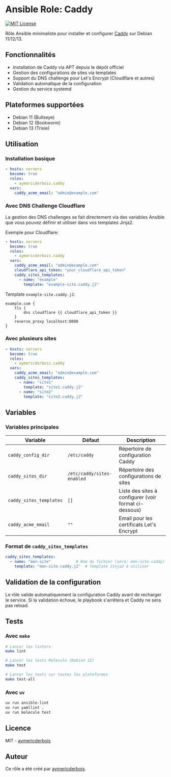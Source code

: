 # Ansible Role: Caddy

[![MIT License](https://img.shields.io/badge/license-MIT-brightgreen.svg)](LICENSE)

Rôle Ansible minimaliste pour installer et configurer [Caddy](https://caddyserver.com/) sur Debian 11/12/13.

## Fonctionnalités

- Installation de Caddy via APT depuis le dépôt officiel
- Gestion des configurations de sites via templates
- Support du DNS challenge pour Let's Encrypt (Cloudflare et autres)
- Validation automatique de la configuration
- Gestion du service systemd

## Plateformes supportées

- Debian 11 (Bullseye)
- Debian 12 (Bookworm)
- Debian 13 (Trixie)

## Utilisation

### Installation basique

```yaml
- hosts: servers
  become: true
  roles:
    - aymericderbois.caddy
  vars:
    caddy_acme_email: "admin@example.com"
```

### Avec DNS Challenge Cloudflare

La gestion des DNS challenges se fait directement via des variables Ansible que vous
pouvez définir et utiliser dans vos templates Jinja2.

Exemple pour Cloudflare:

```yaml
- hosts: servers
  become: true
  roles:
    - aymericderbois.caddy
  vars:
    caddy_acme_email: "admin@example.com"
    cloudflare_api_token: "your_cloudflare_api_token"
    caddy_sites_templates:
      - name: "example"
        template: "example-site.caddy.j2"
```

Template `example-site.caddy.j2`:
```jinja
example.com {
    tls {
        dns cloudflare {{ cloudflare_api_token }}
    }
    reverse_proxy localhost:8080
}
```

### Avec plusieurs sites

```yaml
- hosts: servers
  become: true
  roles:
    - aymericderbois.caddy
  vars:
    caddy_acme_email: "admin@example.com"
    caddy_sites_templates:
      - name: "site1"
        template: "site1.caddy.j2"
      - name: "site2"
        template: "site2.caddy.j2"
```

## Variables

### Variables principales

| Variable                | Défaut                     | Description                                           |
|-------------------------|----------------------------|-------------------------------------------------------|
| `caddy_config_dir`      | `/etc/caddy`               | Répertoire de configuration Caddy                     |
| `caddy_sites_dir`       | `/etc/caddy/sites-enabled` | Répertoire des configurations de sites                |
| `caddy_sites_templates` | `[]`                       | Liste des sites à configurer (voir format ci-dessous) |
| `caddy_acme_email`      | `""`                       | Email pour les certificats Let's Encrypt              |

### Format de `caddy_sites_templates`

```yaml
caddy_sites_templates:
  - name: "mon-site"           # Nom du fichier (sera: mon-site.caddy)
    template: "mon-site.caddy.j2"  # Template Jinja2 à utiliser
```

## Validation de la configuration

Le rôle valide automatiquement la configuration Caddy avant de recharger le service.
Si la validation échoue, le playbook s'arrêtera et Caddy ne sera pas reload.

## Tests


### Avec `make`

```bash
# Lancer les linters
make lint

# Lancer les tests Molecule (Debian 12)
make test

# Lancer les tests sur toutes les plateformes
make test-all
```

### Avec `uv`

```bash
uv run ansible-lint
uv run yamllint .
uv run molecule test
```

## Licence

MIT - [aymericderbois](https://github.com/aymericderbois)

## Auteur

Ce rôle a été créé par [aymericderbois](https://github.com/aymericderbois).
